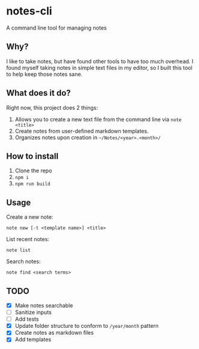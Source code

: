 # notes-cli

A command line tool for managing notes

## Why?

I like to take notes, but have found other tools to have too much overhead. I found myself taking notes in simple text files in my editor, so I built this tool to help keep those notes sane.

## What does it do?

Right now, this project does 2 things:

1. Allows you to create a new text file from the command line via `note <title>`
2. Create notes from user-defined markdown templates.
3. Organizes notes upon creation in `~/Notes/<year>.<month>/`

## How to install

1. Clone the repo
2. `npm i`
3. `npm run build`

## Usage

Create a new note:

`note new [-t <template name>] <title>`

List recent notes:

`note list`

Search notes:

`note find <search terms>`

## TODO

- [x] Make notes searchable
- [ ] Sanitize inputs
- [ ] Add tests
- [x] Update folder structure to conform to `/year/month` pattern
- [x] Create notes as markdown files
- [x] Add templates
